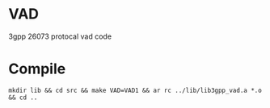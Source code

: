 # VAD
3gpp 26073 protocal vad code

# Compile
```
mkdir lib && cd src && make VAD=VAD1 && ar rc ../lib/lib3gpp_vad.a *.o && cd ..
```
